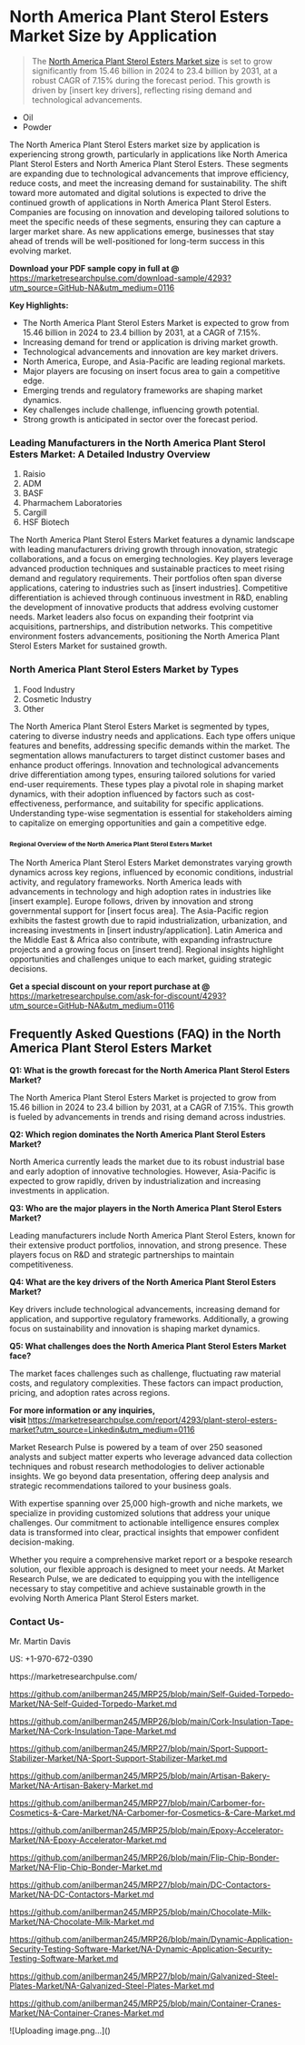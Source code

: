 <h1>North America Plant Sterol Esters Market&nbsp;Size by Application</h1><blockquote><p>The <a href="https://marketresearchpulse.com/download-sample/4293?utm_source=GitHub-NA&amp;utm_medium=0116">North America Plant Sterol Esters Market size</a> is set to grow significantly from 15.46 billion in 2024 to 23.4 billion by 2031, at a robust CAGR of 7.15% during the forecast period. This growth is driven by [insert key drivers], reflecting rising demand and technological advancements.</p></blockquote><ul><li>Oil<li> Powder</li></ul><p>The North America Plant Sterol Esters market size by application is experiencing strong growth, particularly in applications like North America Plant Sterol Esters and North America Plant Sterol Esters. These segments are expanding due to technological advancements that improve efficiency, reduce costs, and meet the increasing demand for sustainability. The shift toward more automated and digital solutions is expected to drive the continued growth of applications in North America Plant Sterol Esters. Companies are focusing on innovation and developing tailored solutions to meet the specific needs of these segments, ensuring they can capture a larger market share. As new applications emerge, businesses that stay ahead of trends will be well-positioned for long-term success in this evolving market.</p><p><strong>Download your PDF sample copy in full at @ </strong><a href="https://marketresearchpulse.com/download-sample/4293?utm_source=GitHub-NA&amp;utm_medium=0116">https://marketresearchpulse.com/download-sample/4293?utm_source=GitHub-NA&amp;utm_medium=0116</a></p><p><strong>Key Highlights: </strong></p><ul><li>The North America Plant Sterol Esters Market is expected to grow from 15.46 billion in 2024 to 23.4 billion by 2031, at a CAGR of 7.15%.</li><li>Increasing demand for trend or application is driving market growth.</li><li>Technological advancements and innovation are key market drivers.</li><li>North America, Europe, and Asia-Pacific are leading regional markets.</li><li>Major players are focusing on insert focus area to gain a competitive edge.</li><li>Emerging trends and regulatory frameworks are shaping market dynamics.</li><li>Key challenges include challenge, influencing growth potential.</li><li>Strong growth is anticipated in sector over the forecast period.</li></ul><h3>Leading Manufacturers in the North America Plant Sterol Esters Market: A Detailed Industry Overview</h3><ol><li>Raisio</li><li>ADM</li><li>BASF</li><li>Pharmachem Laboratories</li><li>Cargill</li><li>HSF Biotech</li></ol><div class="flex max-w-full flex-col flex-grow"><div class="min-h-8 text-message flex w-full flex-col items-end gap-2 whitespace-normal break-words [.text-message+&amp;]:mt-5" dir="auto" data-message-author-role="assistant" data-message-id="fd8432e4-4910-450d-b182-61b7bfb0a01f" data-message-model-slug="gpt-4o"><div class="flex w-full flex-col gap-1 empty:hidden first:pt-[3px]"><div class="markdown prose w-full break-words dark:prose-invert light"><p>The North America Plant Sterol Esters Market features a dynamic landscape with leading manufacturers driving growth through innovation, strategic collaborations, and a focus on emerging technologies. Key players leverage advanced production techniques and sustainable practices to meet rising demand and regulatory requirements. Their portfolios often span diverse applications, catering to industries such as [insert industries]. Competitive differentiation is achieved through continuous investment in R&amp;D, enabling the development of innovative products that address evolving customer needs. Market leaders also focus on expanding their footprint via acquisitions, partnerships, and distribution networks. This competitive environment fosters advancements, positioning the North America Plant Sterol Esters Market for sustained growth.</p></div></div></div></div><h3>North America Plant Sterol Esters Market by Types</h3><ol><li>Food Industry<li> Cosmetic Industry<li> Other</li></ol><div class="flex max-w-full flex-col flex-grow"><div class="min-h-8 text-message flex w-full flex-col items-end gap-2 whitespace-normal break-words [.text-message+&amp;]:mt-5" dir="auto" data-message-author-role="assistant" data-message-id="084470be-0bb7-4664-bddf-5156b4f41249" data-message-model-slug="gpt-4o-mini"><div class="flex w-full flex-col gap-1 empty:hidden first:pt-[3px]"><div class="markdown prose w-full break-words dark:prose-invert light"><p>The North America Plant Sterol Esters Market is segmented by types, catering to diverse industry needs and applications. Each type offers unique features and benefits, addressing specific demands within the market. The segmentation allows manufacturers to target distinct customer bases and enhance product offerings. Innovation and technological advancements drive differentiation among types, ensuring tailored solutions for varied end-user requirements. These types play a pivotal role in shaping market dynamics, with their adoption influenced by factors such as cost-effectiveness, performance, and suitability for specific applications. Understanding type-wise segmentation is essential for stakeholders aiming to capitalize on emerging opportunities and gain a competitive edge.</p></div></div></div></div><h3><span style="font-size: 11px;">Regional Overview of the North America Plant Sterol Esters Market</span></h3><div class="flex max-w-full flex-col flex-grow"><div class="min-h-8 text-message flex w-full flex-col items-end gap-2 whitespace-normal break-words [.text-message+&amp;]:mt-5" dir="auto" data-message-author-role="assistant" data-message-id="e9038762-ce64-4e30-91c9-9bd413514231" data-message-model-slug="gpt-4o-mini"><div class="flex w-full flex-col gap-1 empty:hidden first:pt-[3px]"><div class="markdown prose w-full break-words dark:prose-invert light"><p>The North America Plant Sterol Esters Market demonstrates varying growth dynamics across key regions, influenced by economic conditions, industrial activity, and regulatory frameworks. North America leads with advancements in technology and high adoption rates in industries like [insert example]. Europe follows, driven by innovation and strong governmental support for [insert focus area]. The Asia-Pacific region exhibits the fastest growth due to rapid industrialization, urbanization, and increasing investments in [insert industry/application]. Latin America and the Middle East &amp; Africa also contribute, with expanding infrastructure projects and a growing focus on [insert trend]. Regional insights highlight opportunities and challenges unique to each market, guiding strategic decisions.</p></div></div></div></div><p><strong>Get a special discount on your report purchase at @ </strong><a href="https://marketresearchpulse.com/ask-for-discount/4293?utm_source=GitHub-NA&amp;utm_medium=0116">https://marketresearchpulse.com/ask-for-discount/4293?utm_source=GitHub-NA&amp;utm_medium=0116</a></p><h2>Frequently Asked Questions (FAQ) in the North America Plant Sterol Esters Market</h2><p><strong>Q1: What is the growth forecast for the North America Plant Sterol Esters Market?</strong></p><p>The North America Plant Sterol Esters Market is projected to grow from 15.46 billion in 2024 to 23.4 billion by 2031, at a CAGR of 7.15%. This growth is fueled by advancements in trends and rising demand across industries.</p><p><strong>Q2: Which region dominates the North America Plant Sterol Esters Market?</strong></p><p>North America currently leads the market due to its robust industrial base and early adoption of innovative technologies. However, Asia-Pacific is expected to grow rapidly, driven by industrialization and increasing investments in application.</p><p><strong>Q3: Who are the major players in the North America Plant Sterol Esters Market?</strong></p><p>Leading manufacturers include North America Plant Sterol Esters, known for their extensive product portfolios, innovation, and strong presence. These players focus on R&amp;D and strategic partnerships to maintain competitiveness.</p><p><strong>Q4: What are the key drivers of the North America Plant Sterol Esters Market?</strong></p><p>Key drivers include technological advancements, increasing demand for application, and supportive regulatory frameworks. Additionally, a growing focus on sustainability and innovation is shaping market dynamics.</p><p><strong>Q5: What challenges does the North America Plant Sterol Esters Market face?</strong></p><p>The market faces challenges such as challenge, fluctuating raw material costs, and regulatory complexities. These factors can impact production, pricing, and adoption rates across regions.</p><p><strong>For more information or any inquiries, visit&nbsp;</strong><a href="https://marketresearchpulse.com/report/4293/plant-sterol-esters-market?utm_source=Linkedin&utm_medium=0116">https://marketresearchpulse.com/report/4293/plant-sterol-esters-market?utm_source=Linkedin&utm_medium=0116</a></p><p>Market Research Pulse is powered by a team of over 250 seasoned analysts and subject matter experts who leverage advanced data collection techniques and robust research methodologies to deliver actionable insights. We go beyond data presentation, offering deep analysis and strategic recommendations tailored to your business goals.</p><p>With expertise spanning over 25,000 high-growth and niche markets, we specialize in providing customized solutions that address your unique challenges. Our commitment to actionable intelligence ensures complex data is transformed into clear, practical insights that empower confident decision-making.</p><p>Whether you require a comprehensive market report or a bespoke research solution, our flexible approach is designed to meet your needs. At Market Research Pulse, we are dedicated to equipping you with the intelligence necessary to stay competitive and achieve sustainable growth in the evolving North America Plant Sterol Esters market.</p><h3><strong>Contact Us-</strong></h3><p>Mr. Martin Davis</p><p>US: +1-970-672-0390</p><p>https://marketresearchpulse.com/</p><p><a href="https://github.com/anilberman245/MRP25/blob/main/Self-Guided-Torpedo-Market/NA-Self-Guided-Torpedo-Market.md">https://github.com/anilberman245/MRP25/blob/main/Self-Guided-Torpedo-Market/NA-Self-Guided-Torpedo-Market.md</a></p><p><a href="https://github.com/anilberman245/MRP26/blob/main/Cork-Insulation-Tape-Market/NA-Cork-Insulation-Tape-Market.md">https://github.com/anilberman245/MRP26/blob/main/Cork-Insulation-Tape-Market/NA-Cork-Insulation-Tape-Market.md</a></p><p><a href="https://github.com/anilberman245/MRP27/blob/main/Sport-Support-Stabilizer-Market/NA-Sport-Support-Stabilizer-Market.md">https://github.com/anilberman245/MRP27/blob/main/Sport-Support-Stabilizer-Market/NA-Sport-Support-Stabilizer-Market.md</a></p><p><a href="https://github.com/anilberman245/MRP25/blob/main/Artisan-Bakery-Market/NA-Artisan-Bakery-Market.md">https://github.com/anilberman245/MRP25/blob/main/Artisan-Bakery-Market/NA-Artisan-Bakery-Market.md</a></p><p><a href="https://github.com/anilberman245/MRP27/blob/main/Carbomer-for-Cosmetics-&-Care-Market/NA-Carbomer-for-Cosmetics-&-Care-Market.md">https://github.com/anilberman245/MRP27/blob/main/Carbomer-for-Cosmetics-&-Care-Market/NA-Carbomer-for-Cosmetics-&-Care-Market.md</a></p><p><a href="https://github.com/anilberman245/MRP25/blob/main/Epoxy-Accelerator-Market/NA-Epoxy-Accelerator-Market.md">https://github.com/anilberman245/MRP25/blob/main/Epoxy-Accelerator-Market/NA-Epoxy-Accelerator-Market.md</a></p><p><a href="https://github.com/anilberman245/MRP26/blob/main/Flip-Chip-Bonder-Market/NA-Flip-Chip-Bonder-Market.md">https://github.com/anilberman245/MRP26/blob/main/Flip-Chip-Bonder-Market/NA-Flip-Chip-Bonder-Market.md</a></p><p><a href="https://github.com/anilberman245/MRP27/blob/main/DC-Contactors-Market/NA-DC-Contactors-Market.md">https://github.com/anilberman245/MRP27/blob/main/DC-Contactors-Market/NA-DC-Contactors-Market.md</a></p><p><a href="https://github.com/anilberman245/MRP25/blob/main/Chocolate-Milk-Market/NA-Chocolate-Milk-Market.md">https://github.com/anilberman245/MRP25/blob/main/Chocolate-Milk-Market/NA-Chocolate-Milk-Market.md</a></p><p><a href="https://github.com/anilberman245/MRP26/blob/main/Dynamic-Application-Security-Testing-Software-Market/NA-Dynamic-Application-Security-Testing-Software-Market.md">https://github.com/anilberman245/MRP26/blob/main/Dynamic-Application-Security-Testing-Software-Market/NA-Dynamic-Application-Security-Testing-Software-Market.md</a></p><p><a href="https://github.com/anilberman245/MRP27/blob/main/Galvanized-Steel-Plates-Market/NA-Galvanized-Steel-Plates-Market.md">https://github.com/anilberman245/MRP27/blob/main/Galvanized-Steel-Plates-Market/NA-Galvanized-Steel-Plates-Market.md</a></p><p><a href="https://github.com/anilberman245/MRP25/blob/main/Container-Cranes-Market/NA-Container-Cranes-Market.md">https://github.com/anilberman245/MRP25/blob/main/Container-Cranes-Market/NA-Container-Cranes-Market.md</a></p>
![Uploading image.png…]()
